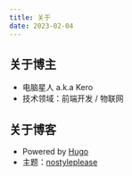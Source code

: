 ```yaml
---
title: 关于
date: 2023-02-04
---
```


## 关于博主

- 电脑星人 <span class="secondary" title="also known as">a.k.a</span> Kero
- 技术领域：前端开发 <span class="secondary mh-1">/</span> 物联网

## 关于博客

- Powered by <a href="https://gohugo.io/" target="_blank">Hugo</a> 
- 主题：<a href="https://github.com/Masellum/hugo-theme-nostyleplease" target="_blank">nostyleplease</a>

